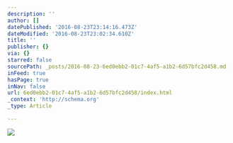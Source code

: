 ```yaml
---
description: ''
author: []
datePublished: '2016-08-23T23:14:16.473Z'
dateModified: '2016-08-23T23:02:34.610Z'
title: ''
publisher: {}
via: {}
starred: false
sourcePath: _posts/2016-08-23-6ed0ebb2-01c7-4af5-a1b2-6d57bfc2d458.md
inFeed: true
hasPage: true
inNav: false
url: 6ed0ebb2-01c7-4af5-a1b2-6d57bfc2d458/index.html
_context: 'http://schema.org'
_type: Article

---
```

![](https://the-grid-user-content.s3-us-west-2.amazonaws.com/4abe2504-9e54-44c3-83df-2dda8cb19ded.jpg)